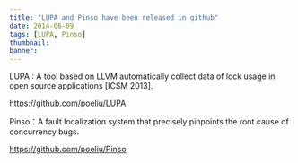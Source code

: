 ```yaml
---
title: "LUPA and Pinso have been released in github"
date: 2014-06-09
tags: [LUPA, Pinso]
thumbnail:
banner: 
---
```

LUPA : A tool based on LLVM automatically collect data of lock usage in open source applications [ICSM 2013].

https://github.com/poeliu/LUPA

Pinso：A fault localization system that precisely pinpoints the root cause of concurrency bugs.

https://github.com/poeliu/Pinso